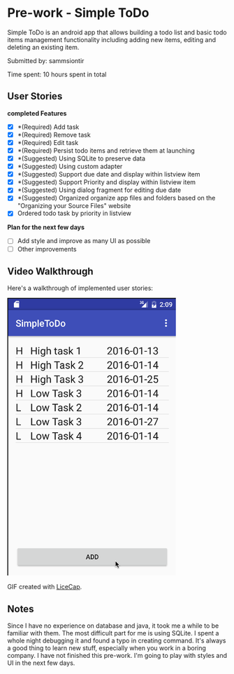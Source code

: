 # Pre-work - Simple ToDo

Simple ToDo is an android app that allows building a todo list and basic todo items management functionality including adding new items, editing and deleting an existing item.

Submitted by: sammsiontir

Time spent: 10 hours spent in total

## User Stories

**completed Features**
* [X] *(Required) Add task 
* [X] *(Required) Remove task 
* [X] *(Required) Edit task 
* [X] *(Required) Persist todo items and retrieve them at launching
* [X] *(Suggested) Using SQLite to preserve data
* [X] *(Suggested) Using custom adapter
* [X] *(Suggested) Support due date and display within listview item
* [X] *(Suggested) Support Priority and display within listview item 
* [X] *(Suggested) Using dialog fragment for editing due date
* [X] *(Suggested) Organized organize app files and folders based on the "Organizing your Source Files" website
* [X] Ordered todo task by priority in listview 

**Plan for the next few days**
* [ ] Add style and improve as many UI as possible
* [ ] Other improvements

## Video Walkthrough 

Here's a walkthrough of implemented user stories:

<img src='https://github.com/sammsiontir/SimpleToDo/blob/master/SimpleToDo.gif' title='Video Walkthrough' width='' alt='Video Walkthrough' />

GIF created with [LiceCap](http://www.cockos.com/licecap/).

## Notes
Since I have no experience on database and java, it took me a while to be familiar with them.
The most difficult part for me is using SQLite. I spent a whole night debugging it and found a typo in creating command.
It's always a good thing to learn new stuff, especially when you work in a boring company. 
I have not finished this pre-work. I'm going to play with styles and UI in the next few days.
 

